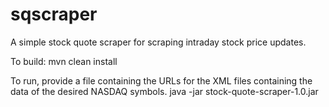 # sqscraper
A simple stock quote scraper for scraping intraday stock price updates. 

To build:  mvn clean install 

To run, provide a file containing the URLs for the XML files containing the data of the desired NASDAQ symbols. 
java -jar stock-quote-scraper-1.0.jar <path-to-url-file>
